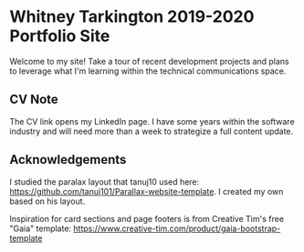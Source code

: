# Whitney Tarkington 2019-2020 Portfolio Site
Welcome to my site! Take a tour of recent development projects and plans to leverage what I'm learning within the technical communications space.

## CV Note
The CV link opens my LinkedIn page. I have some years within the software industry and will need more than a week to strategize a full content update.

## Acknowledgements
I studied the paralax layout that tanuj10 used here: https://github.com/tanuj101/Parallax-website-template. I created my own based on his layout.

Inspiration for card sections and page footers is from Creative Tim's free "Gaia" template: https://www.creative-tim.com/product/gaia-bootstrap-template
